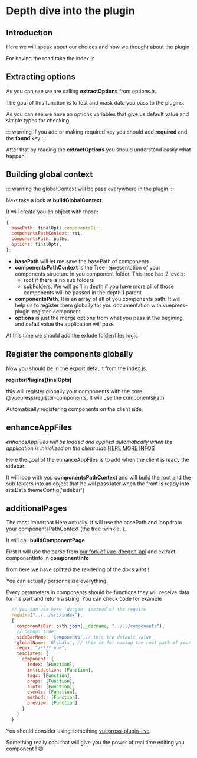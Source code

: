 # Depth dive into the plugin

## Introduction

Here we will speak about our choices and how we thought about the plugin

For having the road take the index.js

## Extracting options

As you can see we are calling **extractOptions** from options.js.

The goal of this function is to test and mask data you pass to the plugins.

As you can see we have an options variables that give us default value and simple types for checking.

::: warning
  If you add or making required key you should add **required** and the **found** key
:::

After that by reading the **extractOptions** you should understand easily what happen

## Building global context

::: warning
  the globalContext will be pass everywhere in the plugin
:::

Next take a look at **buildGlobalContext**.

It will create you an object with those:

``` jsx
{
  basePath: finalOpts.componentsDir,
  componentsPathContext: ret,
  componentsPath: paths,
  options: finalOpts,
};
```

- **basePath** will let me save the basePath of components
- **componentsPathContext** is the Tree representation of your components structure in you component folder. 
This tree has 2 levels:
  - root if there is no sub folders
  - subFolders. We will go 1 in depth if you have more all of those components will be passed in the depth 1 parent
- **componentsPath**. It is an array of all of you components path. It will help us to register them globally for you documentation with vuepress-plugin-register-component
- **options** is just the merge options from what you pass at the begining and defalt value the application will pass

At this time we should add the exlude folder/files logic

## Register the components globally

Now you should be in the export default from the index.js.

**registerPlugins(finalOpts)**

this will register globally your components with the core @vuepress/register-components. It will use the componentsPath

Automatically registering components on the client side.

## enhanceAppFiles

*enhanceAppFiles will be loaded and applied automatically when the application is initialized on the client side* [HERE MORE INFOS](https://v1.vuepress.vuejs.org/plugin/option-api.html#enhanceappfiles)

Here the goal of the enhanceAppFiles is to add when the client is ready the sidebar.

It will loop with you **componentsPathContext** and will build the root and the sub folders into an object that he will pass later when the front is ready into siteData.themeConfig['sidebar']

## additionalPages

The most important Here actually. It will use the basePath and loop from your componentsPathContext (the tree :winkle: ).

It will call **buildComponentPage**

First it will use the parse from [our fork of vue-docgen-api](https://github.com/vue-styleguidist/vue-styleguidist#readme) and extract componentInfo in **componentInfo**

from here we have splitted the rendering of the docs a lot !

You can actually personnalize everything.

Every parameters in components should be functions they will receive data for his part and return a string. You can check code for example

```jsx
  // you can use here 'docgen' instead of the require
  require("../../src/index"),
  {
    componentsDir: path.join(__dirname, "../../components"),
    // debug: true,
    sideBarName: 'Components',// this the default value
    globalName: 'Globals', // this is for naming the root path of your components
    regex: "/**/*.vue",
    templates: {
      component: { 
        index: [Function],
        introduction: [Function],
        tags: [Function],
        props: [Function],
        slots: [Function],
        events: [Function],
        methods: [Function],
        preview: [Function] 
      }
    }
  }

```

You should consider using something [vuepress-plugin-live](https://vuepress-live.surge.sh/). 

Something really cool that will give you the power of real time editing you component ! :smile: